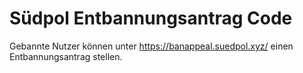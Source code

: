 # Südpol Entbannungsantrag Code

Gebannte Nutzer können unter https://banappeal.suedpol.xyz/ einen Entbannungsantrag stellen.
